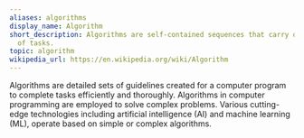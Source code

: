 ```yaml
---
aliases: algorithms
display_name: Algorithm
short_description: Algorithms are self-contained sequences that carry out a variety
  of tasks.
topic: algorithm
wikipedia_url: https://en.wikipedia.org/wiki/Algorithm
---
```

Algorithms are detailed sets of guidelines created for a computer program to complete tasks efficiently and thoroughly. Algorithms in computer programming are employed to solve complex problems. Various cutting-edge technologies including artificial intelligence (AI) and machine learning (ML), operate based on simple or complex algorithms.
